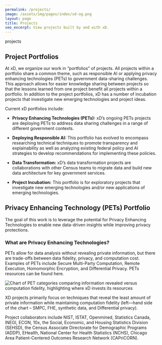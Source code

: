```yaml
---
permalink: /projects/
image: /assets/img/pages/index/xd-og.png
layout: page
title: Projects
seo_excerpt: View projects built by and with xD.
---
```

<section class="intro">
    <div class="grid-container">
        <div class="breadcrumb">projects</div>
        <h1>Project Portfolios</h1>
        <p>
          At xD, we organize our work in “portfolios” of projects. All projects within a portfolio share a common theme, such as responsible AI or applying privacy enhancing technologies (PETs) to government data-sharing challenges. This approach allows for easier knowledge sharing between projects so that the lessons learned from one project benefit all projects within a portfolio. In addition to the project portfolios, xD has a number of incubation projects that investigate new emerging technologies and project ideas.
        </p>
        <p>Current xD portfolios include:</p>
        <ul>
            <li>
              <p>
                <strong>Privacy Enhancing Technologies (PETs):</strong> xD’s ongoing PETs projects are deploying PETs to address data sharing challenges in a range of different government contexts.
              </p>
            </li>
            <li>
              <p>
                <strong>Deploying Responsible AI:</strong> This portfolio has evolved to encompass researching technical techniques to promote transparency and explainability as well as analyzing existing federal policy and AI strategies to develop recommendations for implementing these policies.
              </p>
            </li>
            <li>
              <p>
                <strong>Data Transformation:</strong> xD’s data transformation projects are collaborations with other Census teams to migrate data and build new data architecture for key government services.
              </p>
            </li>
            <li>
              <p>
                <strong>Project Incubation:</strong> This portfolio is for exploratory projects that investigate new emerging technologies and/or new applications of emerging technologies.
              </p>
            </li>
        </ul>
    </div>
</section>
<section class="projects-page">
  <div class="grid-container">
    <h2>Privacy Enhancing Technology (PETs) Portfolio</h2>
    <div>
      <p>The goal of this work is to leverage the potential for Privacy Enhancing Technologies to enable new data-driven insights while improving privacy protections.</p>
      <h3>What are Privacy Enhancing Technologies?</h3>
      <p>PETs allow for data analysis without revealing private information, but there are trade-offs between data fidelity, privacy, and computation cost. Examples of PETs include Secure Multi-Party Computation, Remote Execution, Homomorphic Encryption, and Differential Privacy. PETs resources can be found <a>here</a>.</p>
      <img class="portfolio-img" alt="Chart of PET categories comparing information revealed versus computation fidelity, highlighting where xD invests its resources" src="{{ site.baseurl }}/assets/img/projects/portfolios/pets-chart.jpg" />
      <p>XD projects primarily focus on techniques that reveal the least amount of private information while maintaining computation fidelity (left—hand side of the chart – SMPC, FHE, synthetic data, and Differential privacy).</p>
    </div>
    <div>
      <p>Project collaborators include NIST, ISTAT, Openmined, Statistics Canada, INEGI, ECON, 10x, the Social, Economic, and Housing Statistics Division (SEHSD), the Census Associate Directorate for Demographic Programs (ADDP), EHealth, National Center for Health Statistics (NCHS), Chicago Area Patient-Centered Outcomes Research Network (CAPriCORN). </p>
    </div>
  </div>
</section>

<!--
<section class="projects-page active-projects">
  <div class="grid-container">
    <div class="breadcrumb">Select Projects</div>
    <div class="grid-row grid-gap-lg">
      {% assign site_projects = site.projects | where: "active", "true" %}
      {% for project in site_projects %}
        {% include components/project-card.html project=project %}
      {% endfor %}
    </div>
  </div>
</section>

<section class="projects-page all-projects">
  <div class="grid-container">
    <div class="breadcrumb">Previous Projects</div>
    <div class="grid-row grid-gap-lg">
      {% assign site_projects = site.projects | where: "active", "false" %}
      {% for project in site_projects %}
        {% include components/project-card.html project=project %}
      {% endfor %}
    </div>
  </div>
</section> -->
